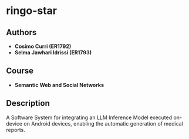 # ringo-star

## Authors
- **Cosimo Curri (ER1792)**
- **Selma Jawhari Idrissi (ER1793)**

## Course
- **Semantic Web and Social Networks**

## Description
A Software System for integrating an LLM Inference Model executed on-device on Android devices, enabling the automatic generation of medical reports.
